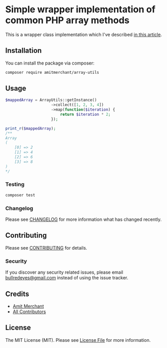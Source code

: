 # Simple wrapper implementation of common PHP array methods 

This is a wrapper class implementation which I've described [in this article](https://www.amitmerchant.com/how-to-implement-wrapper-classes-php/).

## Installation

You can install the package via composer:

```bash
composer require amitmerchant/array-utils
```

## Usage

``` php
$mappedArray = ArrayUtils::getInstance()
                    ->collect([1, 2, 3, 4])
                    ->map(function($iteration) {
                        return $iteration * 2;
                    });

print_r($mappedArray);
/**
Array
(
    [0] => 2
    [1] => 4
    [2] => 6
    [3] => 8
)
*/
```

### Testing

``` bash
composer test
```

### Changelog

Please see [CHANGELOG](CHANGELOG.md) for more information what has changed recently.

## Contributing

Please see [CONTRIBUTING](CONTRIBUTING.md) for details.

### Security

If you discover any security related issues, please email bullredeyes@gmail.com instead of using the issue tracker.

## Credits

- [Amit Merchant](https://github.com/amitmerchant)
- [All Contributors](../../contributors)

## License

The MIT License (MIT). Please see [License File](LICENSE.md) for more information.